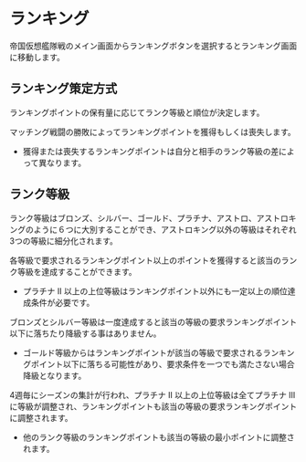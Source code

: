 # ランキング

帝国仮想艦隊戦のメイン画面からランキングボタンを選択するとランキング画面に移動します。<br>


## ランキング策定方式

ランキングポイントの保有量に応じてランク等級と順位が決定します。<br>

マッチング戦闘の勝敗によってランキングポイントを獲得もしくは喪失します。
 - 獲得または喪失するランキングポイントは自分と相手のランク等級の差によって異なります。<br>


## ランク等級

ランク等級はブロンズ、シルバー、ゴールド、プラチナ、アストロ、アストロキングのように６つに大別することができ、アストロキング以外の等級はそれぞれ3つの等級に細分化されます。<br>

各等級で要求されるランキングポイント以上のポイントを獲得すると該当のランク等級を達成することができます。
 - プラチナ Ⅱ 以上の上位等級はランキングポイント以外にも一定以上の順位達成条件が必要です。<br>

ブロンズとシルバー等級は一度達成すると該当の等級の要求ランキングポイント以下に落ちたり降級する事はありません。
 - ゴールド等級からはランキングポイントが該当の等級で要求されるランキングポイント以下に落ちる可能性があり、要求条件を一つでも満たさない場合降級となります。<br>

4週毎にシーズンの集計が行われ、プラチナ Ⅱ 以上の上位等級は全てプラチナ Ⅲに等級が調整され、ランキングポイントも該当の等級の要求ランキングポイントに調整されます。
 - 他のランク等級のランキングポイントも該当の等級の最小ポイントに調整されます。<br>

